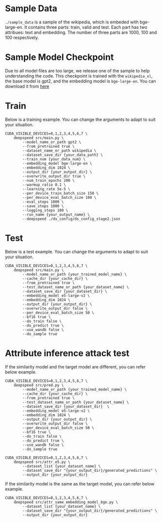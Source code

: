 # Sample Data
`./sample_data` is a sample of the wikipedia, which is embeded with bge-large-en. It contains three parts: train, valid and test. Each part has two attribues: text and embedding. The number of three parts are 1000, 100 and 100 respectively.

# Sample Model Checkpoint

Due to all model files are too large, we release one of the sample to help understanding the code. This checkpoint is trained with the `wikipedia_xl`, the base model is gpt2, and the embedding model is `bge-large-en`. You can download it from [here](https://huggingface.co/rainym00d/bge_large_en-wikipedia_xl-gpt2)

# Train

Below is a training example. You can change the arguments to adapt to suit your situation.

```shell
CUDA_VISIBLE_DEVICES=0,1,2,3,4,5,6,7 \
    deepspeed src/main.py \
        --model_name_or_path gpt2 \
        --from_pretrained true \
        --dataset_name_or_path wikipedia \
        --dataset_save_dir {your_data_path} \
        --train_num {your_data_num} \
        --embedding_model bge-large-en \
        --embedding_dim 1024 \
        --output_dir {your_output_dir} \
        --overwrite_output_dir true \
        --num_train_epochs 200 \
        --warmup_ratio 0.1 \
        --learning_rate 5e-5 \
        --per_device_train_batch_size 150 \
        --per_device_eval_batch_size 100 \
        --eval_steps 1000 \
        --save_steps 1000 \
        --logging_steps 100 \
        --run_name {your_output_name} \
        --deepspeed ./ds_config/ds_config_stage2.json
```

# Test

Below is a test example. You can change the arguments to adapt to suit your situation.

```shell
CUDA_VISIBLE_DEVICES=0,1,2,3,4,5,6,7 \
    deepspeed src/main.py \
        --model_name_or_path {your_trained_model_name} \
        --cache_dir {your_cache_dir} \
        --from_pretrained true \
        --test_dataset_name_or_path {your_dataset_name} \
        --dataset_save_dir {your_dataset_dir} \
        --embedding_model e5-large-v2 \
        --embedding_dim 1024 \
        --output_dir {your_output_dir} \
        --overwrite_output_dir false \
        --per_device_eval_batch_size 50 \
        --bf16 true \
        --do_train false \
        --do_predict true \
        --use_wandb false \
        --do_sample true
```

# Attribute inference attack test

If the similarity model and the target model are different, you can refer below example.

```shell
CUDA_VISIBLE_DEVICES=0,1,2,3,4,5,6,7 \
    deepspeed src/pred.py \
        --model_name_or_path {your_trained_model_name} \
        --cache_dir {your_cache_dir} \
        --from_pretrained true \
        --test_dataset_name_or_path {your_dataset_name} \
        --dataset_save_dir {your_dataset_dir}  \
        --embedding_model e5-large-v2 \
        --embedding_dim 1024 \
        --output_dir {your_output_dir} \
        --overwrite_output_dir false \
        --per_device_eval_batch_size 50 \
        --bf16 true \
        --do_train false \
        --do_predict true \
        --use_wandb false \
        --do_sample true

CUDA_VISIBLE_DEVICES=0,1,2,3,4,5,6,7 \
    deepspeed src/attr_e5.py \
        --dataset_list {your_dataset_name} \
        --dataset_save_dir "{your_output_dir}/generated_predictions" \
        --output_dir {your_output_dir}
```

If the similarity model is the same as the target model, you can refer below example.

```shell
CUDA_VISIBLE_DEVICES=0,1,2,3,4,5,6,7 \
    deepspeed src/attr_same_embedding_model_bge.py \
        --dataset_list {your_dataset_name} \
        --dataset_save_dir "{your_output_dir}/generated_predictions" \
        --output_dir {your_output_dir}
```